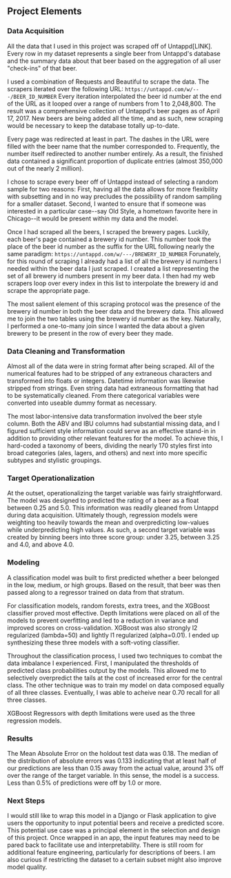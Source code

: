 ## Project Elements
### Data Acquisition
All the data that I used in this project was scraped off of Untappd[LINK]. Every row in my dataset represents a single beer from Untappd's database and the summary data about that beer based on the aggregation of all user "check-ins" of that beer.

I used a combination of Requests and Beautiful to scrape the data. The scrapers iterated over the following URL:
```https://untappd.com/w/---/BEER_ID_NUMBER```
Every iteration interpolated the beer id number at the end of the URL as it looped over a range of numbers from 1 to 2,048,800. The result was a comprehensive collection of Untappd's beer pages as of April 17, 2017. New beers are being added all the time, and as such, new scraping would be necessary to keep the database totally up-to-date. 

Every page was redirected at least in part. The dashes in the URL were filled with the beer name that the number corresponded to. Frequently, the number itself redirected to another number entirely. As a result, the finished data contained a significant proportion of duplicate entries (almost 350,000 out of the nearly 2 million).

I chose to scrape every beer off of Untappd instead of selecting a random sample for two reasons: First, having all the data allows for more flexibility with subsetting and in no way precludes the possibility of random sampling for a smaller dataset. Second, I wanted to ensure that if someone was interested in a particular case--say Old Style, a hometown favorite here in Chicago--it would be present within my data and the model.

Once I had scraped all the beers, I scraped the brewery pages. Luckily, each beer's page contained a brewery id number. This number took the place of the beer id number as the suffix for the URL following nearly the same paradigm:
```https://untappd.com/w/---/BREWERY_ID_NUMBER```
Forunately, for this round of scraping I already had a list of all the brewery id numbers I needed within the beer data I just scraped. I created a list representing the set of all brewery id numbers present in my beer data. I then had my web scrapers loop over every index in this list to interpolate the brewery id and scrape the appropriate page.

The most salient element of this scraping protocol was the presence of the brewery id number in both the beer data and the brewery data. This allowed me to join the two tables using the brewery id number as the key. Naturally, I performed a one-to-many join since I wanted the data about a given brewery to be present in the row of every beer they made. 

### Data Cleaning and Transformation
Almost all of the data were in string format after being scraped. All of the numerical features had to be stripped of any extraneous characters and transformed into floats or integers. Datetime information was likewise stripped from strings. Even string data had extraneous formatting that had to be systematically cleaned. From there categorical variables were converted into useable dummy format as necessary. 

The most labor-intensive data transformation involved the beer style column. Both the ABV and IBU columns had substantial missing data, and I figured sufficient style information could serve as an effective stand-in in addition to providing other relevant features for the model. To achieve this, I hard-coded a taxonomy of beers, dividing the nearly 170 styles first into broad categories (ales, lagers, and others) and next into more specific subtypes and stylistic groupings.

### Target Operationalization
At the outset, operationalizing the target variable was fairly straightforward. The model was designed to predicted the rating of a beer as a float between 0.25 and 5.0. This information was readily gleaned from Untappd during data acquisition. Ultimately though, regression models were weighting too heavily towards the mean and overpredicting low-values while underpredicting high values. As such, a second target variable was created by binning beers into three score group: under 3.25, between 3.25 and 4.0, and above 4.0. 

### Modeling
A classification model was built to first predicted whether a beer belonged in the low, medium, or high groups. Based on the result, that beer was then passed along to a regressor trained on data from that stratum. 

For classification models, random forests, extra trees, and the XGBoost classifier proved most effective. Depth limitations were placed on all of the models to prevent overfitting and led to a reduction in variance and improved scores on cross-validation. XGBoost was also strongly l2 regularized (lambda=50) and lightly l1 regularized (alpha=0.01). I ended up synthesizing these three models with a soft-voting classifier. 

Throughout the classification process, I used two techniques to combat the data imbalance I experienced. First, I manipulated the thresholds of predicted class probabilities output by the models. This allowed me to selectively overpredict the tails at the cost of increased error for the central class. The other technique was to train my model on data composed equally of all three classes. Eventually, I was able to acheive near 0.70 recall for all three classes.

XGBoost Regressors with depth limitations were used as the three regression models. 

### Results
The Mean Absolute Error on the holdout test data was 0.18. The median of the distribution of absolute errors was 0.133 indicating that at least half of our predictions are less than 0.15 away from the actual value, around 3% off over the range of the target variable. In this sense, the model is a success. Less than 0.5% of predictions were off by 1.0 or more.

### Next Steps
I would still like to wrap this model in a Django or Flask application to give users the opportunity to input potential beers and receive a predicted score. This potential use case was a principal element in the selection and design of this project. Once wrapped in an app, the input features may need to be pared back to facilitate use and interpretability. There is still room for additional feature engineering, particularly for descriptions of beers. I am also curious if restricting the dataset to a certain subset might also improve model quality.